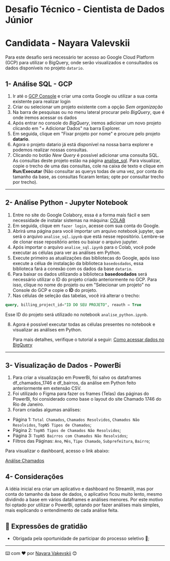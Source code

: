 # Desafio Técnico - Cientista de Dados Júnior
# Candidata - Nayara Valevskii

Para este desafio será necessário ter acesso ao Google Cloud Platform (GCP) para utilizar o BigQuery, onde serão visualizados e consultados os dados disponíveis no projeto `datario`.

## 1- Análise SQL - GCP

1. Ir até o [GCP Console](https://console.cloud.google.com/) e criar uma conta Google ou utilizar a sua conta existente para realizar login
2. Criar ou selecionar um projeto existente com a opção *Sem organização*
3. Na barra de pesquisas ou no menu lateral procurar pelo *BigQuery*, que é onde iremos acessar os dados
4. Após entrar no console do *BigQuery*, iremos adicionar um novo projeto clicando em "+ Adicionar Dados" na barra Explorer.
5. Em seguida, clique em "Fixar projeto por nome" e procure pelo projeto **datario**.
6. Agora o projeto datario já está disponível na nossa barra explorer e podemos realizar nossas consultas.
7. Clicando no botão *New Query* é possível adicionar uma consulta SQL. As consultas deste projeto estão na página [analise_sql](https://github.com/nayarawakewski/emd-desafio-junior-data-scientist/blob/desafio-nayara-valevskii/analise_sql.sql). Para visualizar, copie o trecho de uma das consultas, cole na caixa de texto e clique em **Run**/**Executar** (Não consultar as querys todas de uma vez, por conta do tamanho da base, as consultas ficaram lentas; opte por consultar trecho por trecho).


---
## 2- Análise Python - Jupyter Notebook
1. Entre no site do Google Colabory, essa é a forma mais fácil e sem necessidade de instalar sistemas na máquina: [COLAB](https://colab.research.google.com/?hl=pt_BR)
2. Em seguida, clique em `fazer login`, acesse com sua conta do Google.
3. Abrirá uma página para você importar um arquivo notebook jupyter, que será o arquivo `analise_sql.ipynb` que está nesse repositório. Lembre-se de clonar esse repositório antes ou baixar o arquivo jupyter.
4. Após importar o arquivo `analise_sql.ipynb` para o Colab, você pode executar as células para ver as análises em Python.
5. Execute primeiro as atualizações das bibliotecas do Google, após isso execute a célua de instalação da biblioteca `basedosdados`, essa biblioteca fará a conexão com os dados da base `datario`.
6. Para baixar os dados utilizando a biblioteca **basedosdados** será necessário utilizar o ID do projeto criado anteriormente no GCP. Para isso, clique no nome do projeto ou em "Selecionar um projeto" no Console do GCP e copie o **ID** do projeto.
7. Nas células de seleção das tabelas, você irá alterar o trecho:
```sql
query, billing_project_id="ID DO SEU PROJETO", reauth = True
```
   Esse ID do projeto será utilizado no notebook `analise_python.ipynb`.
   
8. Agora é possível executar todas as células presentes no notebook e visualizar as análises em Python.

   Para mais detalhes, verifique o tutorial a seguir: [Como acessar dados no BigQuery](https://docs.dados.rio/tutoriais/como-acessar-dados/#como-criar-uma-conta-na-gcp)

---


## 3- Visualização de Dados - PowerBi

1. Para criar a visualização em PowerBi, foi salvo os dataframes df_chamados_1746 e df_bairros, da análise em Python feito anteriormente em extensão CSV.
2. Foi utilizado o Figma para fazer os frames (Telas) das páginas do PowerBi, foi considerado  como base o layout do site Chamado 1746 do Rio de Janeiro.
3. Foram criadas algumas análises:

- Página 1: `Total Chamados`, `Chamados Resolvidos`, `Chamados Não Resolvidos`, `TopN5 Tipos de Chamados`;
- Página 2: `TopN5 Tipos de Chamados Não Resolvidos`;
- Página 3: `TopN5 Bairros com Chamados Não Resolvidos`;
- Filtros das Páginas: `Ano`, `Mês`, `Tipo Chamado`, `Subprefeitura`, `Bairro`;

Para visualizar o dashboard, acesso o link abaixo:

[Análise Chamados ](https://app.powerbi.com/view?r=eyJrIjoiODc1ZWJkMTUtZmU3ZC00ZDdlLWI0ZWYtY2YxMWRiZjRjNmNkIiwidCI6ImVjYTFhZTJkLWU5MjktNGM2OS1iZmEyLTAxNWQ0YzQ3OGY4YSJ9)

## 4- Considerações

A idéia inicial era criar um aplicativo e dashboard no Streamlit, mas por conta do tamanho da base de dados, o aplicativo ficou muito lento, mesmo dividindo a base em vários dataframes e análises menores. Por este motivo foi optado por utilizar o PowerBi, optando por fazer análises mais simples, mais explicando o entendimento de cada análise feita.

## 🎁 Expressões de gratidão

* Obrigada pela oportunidade de participar do processo seletivo 📢;

---
⌨️ com ❤️ por [Nayara Vakevskii](https://github.com/NayaraWakewski) 😊
